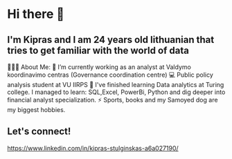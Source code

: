 # Hi there 👋 

## I'm Kipras and I am 24 years old lithuanian that tries to get familiar with the world of data


👨🏻‍💻 About Me:
🔭 I’m currently working as an analyst at Valdymo koordinavimo centras (Governance coordination centre)
💻 Public policy analysis student at VU IIRPS
🌱 I've finished learning Data analytics at Turing college. I managed to learn: SQL,Excel, PowerBi, Python and dig deeper into financial analyst specialization.
⚡ Sports, books and my Samoyed dog are my biggest hobbies.

## Let's connect!
https://www.linkedin.com/in/kipras-stulginskas-a6a027190/


<!--
**kipras-st/kipras-st** is a ✨ _special_ ✨ repository because its `README.md` (this file) appears on your GitHub profile.

Here are some ideas to get you started:

- 
- ...
- 👯 I’m looking to collaborate on ...
- 🤔 I’m looking for help with ...
- 💬 Ask me about ...
- 📫 How to reach me: ...
- 😄 Pronouns: ...
- ⚡ Fun fact: ...
-->

